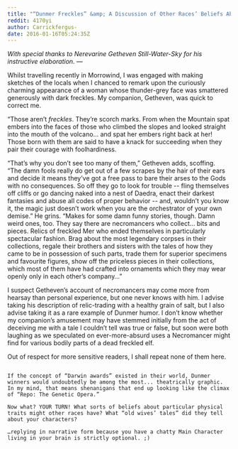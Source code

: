 ```yaml
---
title: "“Dunmer Freckles” &amp; A Discussion of Other Races’ Beliefs About Various Particular Physical Traits"
reddit: 4170yi
author: Carrickfergus-
date: 2016-01-16T05:24:35Z
---
```




*With special thanks to Nerevarine Getheven Still-Water-Sky for his instructive elaboration.*
—

Whilst travelling recently in Morrowind, I was engaged with making sketches of the locals when I chanced to remark upon the curiously charming appearance of a woman whose thunder-grey face was smattered generously with dark freckles. My companion, Getheven, was quick to correct me.

“Those aren’t *freckles*. They’re scorch marks. From when the Mountain spat embers into the faces of those who climbed the slopes and looked straight into the mouth of the volcano... and spat her embers right back at her! Those born with them are said to have a knack for succeeding when they pair their courage with foolhardiness. 

“That’s why you don’t see too many of them,” Getheven adds, scoffing. “The damn fools really do get out of a few scrapes by the hair of their ears and decide it means they’ve got a free pass to bare their arses to the Gods with no consequences. So off they go to look for trouble -- fling themselves off cliffs or go dancing naked into a nest of Daedra, enact their darkest fantasies and abuse all codes of proper behavior -- and, wouldn’t you know it, the magic just doesn’t work when you are the orchestrator of your own demise.” He grins. “Makes for some damn funny stories, though. Damn weird ones, too. They say there are necromancers who collect… bits and pieces. Relics of freckled Mer who ended themselves in particularly spectacular fashion. Brag about the most legendary corpses in their collections, regale their brothers and sisters with the tales of how they came to be in possession of such parts, trade them for superior specimens and favourite figures, show off the priceless pieces in their collections, which most of them have had crafted into ornaments which they may wear openly only in each other’s company…” 

I suspect Getheven’s account of necromancers may come more from hearsay than personal experience, but one never knows with him. I advise taking his description of relic-trading with a healthy grain of salt, but I also advise taking it as a rare example of Dunmer humor. I don’t know whether my companion’s amusement may have stemmed initially from the act of deceiving me with a tale I couldn’t tell was true or false, but soon were both laughing as we speculated on ever-more-absurd uses a Necromancer might find for various bodily parts of a dead freckled elf. 

Out of respect for more sensitive readers, I shall repeat none of them here. 

~~~. . .~~~

If the concept of “Darwin awards” existed in their world, Dunmer winners would undoubtedly be among the most... theatrically graphic. In my mind, that means shenanigans that end up looking like the climax of “Repo: The Genetic Opera.” 

Now what? YOUR TURN! What sorts of beliefs about particular physical traits might other races have? What “old wives’ tales” did they tell about your characters? 

…replying in narrative form because you have a chatty Main Character living in your brain is strictly optional. ;)

